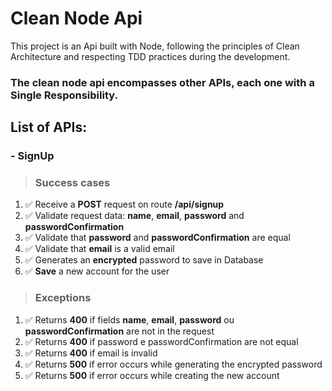 # Clean Node Api

This project is an Api built with Node, following the principles of Clean Architecture and respecting TDD practices during the development.

### The clean node api encompasses other APIs, each one with a Single Responsibility.

## List of APIs:
### - SignUp
> ### Success cases
1. ✅ Receive a **POST** request on route **/api/signup**
2. ✅ Validate request data: **name**, **email**, **password** and **passwordConfirmation**
3. ✅ Validate that **password** and **passwordConfirmation** are equal
4. ✅ Validate that **email** is a valid email
5. ✅ Generates an **encrypted** password to save in Database
6. ✅ **Save** a new account for the user

> ### Exceptions
1. ✅ Returns **400** if fields **name**, **email**, **password** ou **passwordConfirmation** are not in the request
2. ✅ Returns **400** if password e passwordConfirmation are not equal 
3. ✅ Returns **400** if email is invalid
4. ✅ Returns **500** if error occurs while generating the encrypted password
5. ✅ Returns **500** if error occurs while creating the new account